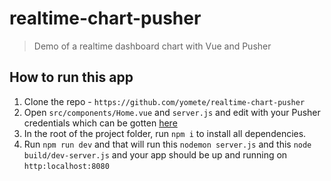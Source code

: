 # realtime-chart-pusher

> Demo of a realtime dashboard chart with Vue and Pusher

## How to run this app

1. Clone the repo - `https://github.com/yomete/realtime-chart-pusher`
2. Open `src/components/Home.vue` and `server.js` and edit with your Pusher credentials which can be gotten [here](pusher.com)
3. In the root of the project folder, run `npm i` to install all dependencies.
4. Run `npm run dev` and that will run this `nodemon server.js` and this `node build/dev-server.js` and your app should be up and running on `http:localhost:8080`
